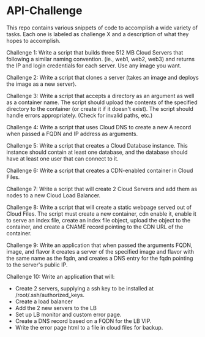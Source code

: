 API-Challenge
=============

This repo contains various snippets of code to accomplish a wide variety of tasks. Each one is labeled as challenge X and a description of what they hopes to accomplish.

Challenge 1: Write a script that builds three 512 MB Cloud Servers that following a similar naming convention.
(ie., web1, web2, web3) and returns the IP and login credentials for each server. Use any image you want.

Challenge 2: Write a script that clones a server (takes an image and deploys the image as a new server).

Challenge 3: Write a script that accepts a directory as an argument as well as a container name.
The script should upload the contents of the specified directory to the container (or create it if it doesn't exist).
The script should handle errors appropriately. (Check for invalid paths, etc.)

Challenge 4: Write a script that uses Cloud DNS to create a new A record when passed a FQDN and IP address as arguments.

Challenge 5: Write a script that creates a Cloud Database instance. This instance should contain at least one database,
and the database should have at least one user that can connect to it.

Challenge 6: Write a script that creates a CDN-enabled container in Cloud Files.

Challenge 7: Write a script that will create 2 Cloud Servers and add them as nodes to a new Cloud Load Balancer.

Challenge 8: Write a script that will create a static webpage served out of Cloud Files.
The script must create a new container, cdn enable it, enable it to serve an index file, create an index file object,
upload the object to the container, and create a CNAME record pointing  to the CDN URL of the container.

Challenge 9: Write an application that when passed the arguments FQDN, image,
and flavor it creates a server of the specified image and flavor with the same name as the fqdn,
and creates a DNS entry for the fqdn pointing to the server's public IP.

Challenge 10: Write an application that will:
- Create 2 servers, supplying a ssh key to be installed at /root/.ssh/authorized_keys.
- Create a load balancer
- Add the 2 new servers to the LB
- Set up LB monitor and custom error page.
- Create a DNS record based on a FQDN for the LB VIP.
- Write the error page html to a file in cloud files for backup.